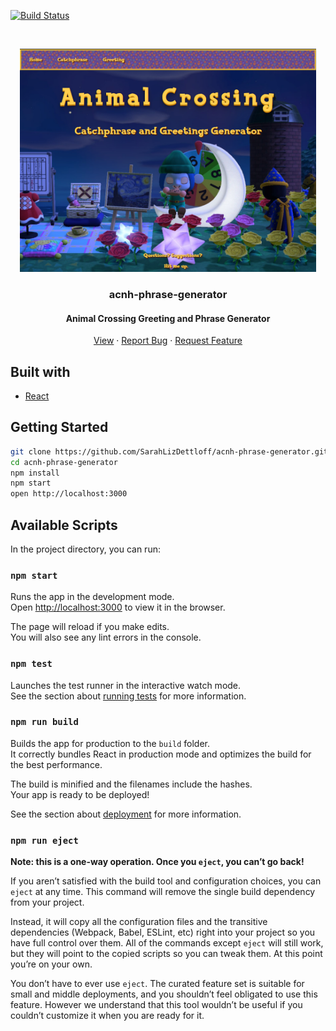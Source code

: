 [![Build Status](https://travis-ci.com/SarahLizDettloff/acnh-phrase-generator.svg?branch=master)](https://travis-ci.com/SarahLizDettloff/acnh-phrase-generator)


<br />
<p align="center">

<a href="https://sarahlizdettloff.github.io/acnh-phrase-generator">
    <img src="screenshot.png" alt="Logo" width="474" height="357">
  </a>
  <h3 align="center">acnh-phrase-generator</h3>
  <h4 align="center">Animal Crossing Greeting and Phrase Generator</h3>

  <p align="center">
    <a href="https://sarahlizdettloff.github.io/acnh-phrase-generator">View</a>
    ·
    <a href="https://github.com/sarahlizdettloff/acnh-phrase-generator/issues">Report Bug</a>
    ·
    <a href="https://github.com/sarahlizdettloff/acnh-phrase-generator/issues">Request Feature</a>
  </p>
</p>


## Built with
* [React](https://github.com/facebook/create-react-ap)

## Getting Started

```bash
git clone https://github.com/SarahLizDettloff/acnh-phrase-generator.git
cd acnh-phrase-generator
npm install
npm start
open http://localhost:3000
```

## Available Scripts

In the project directory, you can run:

### `npm start`

Runs the app in the development mode.<br>
Open [http://localhost:3000](http://localhost:3000) to view it in the browser.

The page will reload if you make edits.<br>
You will also see any lint errors in the console.

### `npm test`

Launches the test runner in the interactive watch mode.<br>
See the section about [running tests](https://facebook.github.io/create-react-app/docs/running-tests) for more information.

### `npm run build`

Builds the app for production to the `build` folder.<br>
It correctly bundles React in production mode and optimizes the build for the best performance.

The build is minified and the filenames include the hashes.<br>
Your app is ready to be deployed!

See the section about [deployment](https://facebook.github.io/create-react-app/docs/deployment) for more information.

### `npm run eject`

**Note: this is a one-way operation. Once you `eject`, you can’t go back!**

If you aren’t satisfied with the build tool and configuration choices, you can `eject` at any time. This command will remove the single build dependency from your project.

Instead, it will copy all the configuration files and the transitive dependencies (Webpack, Babel, ESLint, etc) right into your project so you have full control over them. All of the commands except `eject` will still work, but they will point to the copied scripts so you can tweak them. At this point you’re on your own.

You don’t have to ever use `eject`. The curated feature set is suitable for small and middle deployments, and you shouldn’t feel obligated to use this feature. However we understand that this tool wouldn’t be useful if you couldn’t customize it when you are ready for it.


